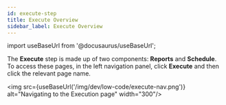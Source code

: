 ```yaml
---
id: execute-step
title: Execute Overview
sidebar_label: Execute Overview
---
```


import useBaseUrl from '@docusaurus/useBaseUrl';

The **Execute** step is made up of two components: **Reports** and **Schedule**. To access these pages, in the left navigation panel, click **Execute** and then click the relevant page name.

<img src={useBaseUrl('/img/dev/low-code/execute-nav.png')} alt="Navigating to the Execution page" width="300"/>
